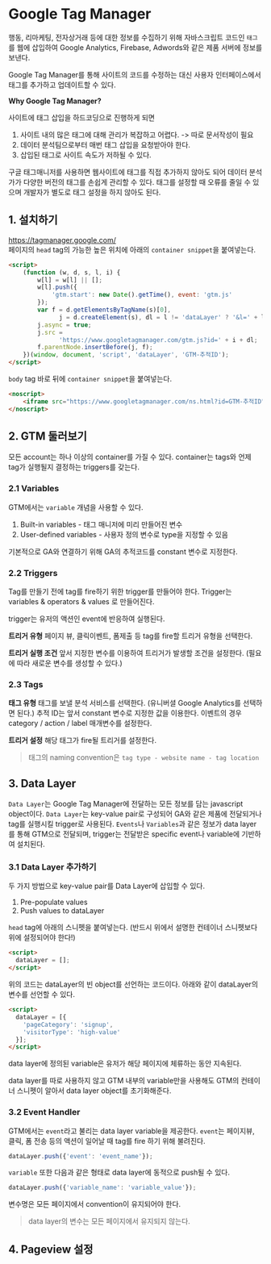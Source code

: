 # Google Tag Manager

행동, 리마케팅, 전자상거래 등에 대한 정보를 수집하기 위해 자바스크립트 코드인 `태그`를 웹에 삽입하여 Google Analytics, Firebase, Adwords와 같은 제품 서버에 정보를 보낸다. 

Google Tag Manager를 통해 사이트의 코드를 수정하는 대신 사용자 인터페이스에서 태그를 추가하고 업데이트할 수 있다.

**Why Google Tag Manager?**

사이트에 태그 삽입을 하드코딩으로 진행하게 되면 

1. 사이트 내의 많은 태그에 대해 관리가 복잡하고 어렵다. -> 따로 문서작성이 필요
2. 데이터 분석팀으로부터 매번 태그 삽입을 요청받아야 한다.
3. 삽입된 태그로 사이트 속도가 저하될 수 있다.

구글 태그매니저를 사용하면 웹사이트에 태그를 직접 추가하지 않아도 되어 데이터 분석가가 다양한 버전의 태그를 손쉽게 관리할 수 있다. 태그를 설정할 때 오류를 줄일 수 있으며 개발자가 별도로 태그 설정을 하지 않아도 된다.

## 1. 설치하기
https://tagmanager.google.com/<br>
페이지의 `head` tag의 가능한 높은 위치에 아래의 `container snippet`을 붙여넣는다.
```html
<script>
    (function (w, d, s, l, i) {
        w[l] = w[l] || [];
        w[l].push({
            'gtm.start': new Date().getTime(), event: 'gtm.js'
        });
        var f = d.getElementsByTagName(s)[0],
              j = d.createElement(s), dl = l != 'dataLayer' ? '&l=' + l : '';
        j.async = true;
        j.src =
              'https://www.googletagmanager.com/gtm.js?id=' + i + dl;
        f.parentNode.insertBefore(j, f);
    })(window, document, 'script', 'dataLayer', 'GTM-추적ID');
</script> 
```

`body` tag 바로 뒤에 `container snippet`을 붙여넣는다.
```html
<noscript>
    <iframe src="https://www.googletagmanager.com/ns.html?id=GTM-추적ID" height="0" width="0" style="display:none;visibility:hidden"></iframe>
</noscript>
```

## 2. GTM 둘러보기
모든 account는 하나 이상의 container를 가질 수 있다.
container는 tags와 언제 tag가 실행될지 결정하는 triggers를 갖는다.

### 2.1 Variables
GTM에서는 `variable` 개념을 사용할 수 있다.

1. Built-in variables - 태그 매니저에 미리 만들어진 변수
2. User-defined variables - 사용자 정의 변수로 type을 지정할 수 있음

기본적으로 GA와 연결하기 위해 GA의 추적코드를 constant 변수로 지정한다.

### 2.2 Triggers
Tag를 만들기 전에 tag를 fire하기 위한 trigger를 만들어야 한다.
Trigger는 variables & operators & values 로 만들어진다.

trigger는 유저의 액션인 event에 반응하여 실행된다.

**트리거 유형**
페이지 뷰, 클릭이벤트, 폼제출 등 tag를 fire할 트리거 유형을 선택한다.

**트리거 실행 조건**
앞서 지정한 변수를 이용하여 트리거가 발생할 조건을 설정한다.
(필요에 따라 새로운 변수를 생성할 수 있다.)

### 2.3 Tags
**태그 유형**
태그를 보낼 분석 서비스를 선택한다. (유니버셜 Google Analytics를 선택하면 된다.)
추적 ID는 앞서 constant 변수로 지정한 값을 이용한다.
이벤트의 경우 category / action / label 매개변수를 설정한다.

**트리거 설정**
해당 태그가 fire될 트리거를 설정한다.

> 태그의 naming convention은 `tag type - website name - tag location`

## 3. Data Layer
`Data Layer`는 Google Tag Manager에 전달하는 모든 정보를 담는 javascript object이다.
`Data Layer`는 key-value pair로 구성되어 GA와 같은 제품에 전달되거나 tag를 실행시킬 trigger로 사용된다.
`Events`나 `Variables`과 같은 정보가 data layer를 통해 GTM으로 전달되며, trigger는 전달받은 specific event나 variable에 기반하여 설치된다.

### 3.1 Data Layer 추가하기
두 가지 방법으로 key-value pair를 Data Layer에 삽입할 수 있다.

1. Pre-populate values
2. Push values to dataLayer

`head` tag에 아래의 스니펫을 붙여넣는다. (반드시 위에서 설명한 컨테이너 스니펫보다 위에 설정되어야 한다!)
```html
<script>
  dataLayer = [];
</script>
```

위의 코드는 dataLayer의 빈 object를 선언하는 코드이다.
아래와 같이 dataLayer의 변수를 선언할 수 있다.
```html
<script>
  dataLayer = [{
    'pageCategory': 'signup',
    'visitorType': 'high-value'
  }];
</script>
```

data layer에 정의된 variable은 유저가 해당 페이지에 체류하는 동안 지속된다.

data layer를 따로 사용하지 않고 GTM 내부의 variable만을 사용해도 GTM의 컨테이너 스니펫이 알아서 data layer object를 초기화해준다.

### 3.2 Event Handler
GTM에서는 `event`라고 불리는 data layer variable을 제공한다. `event`는 페이지뷰, 클릭, 폼 전송 등의 액션이 일어날 때 tag를 fire 하기 위해 불려진다.
```Javascript
dataLayer.push({'event': 'event_name'});
```

`variable` 또한 다음과 같은 형태로 data layer에 동적으로 push될 수 있다.
```Javascript
dataLayer.push({'variable_name': 'variable_value'});
```

변수명은 모든 페이지에서 convention이 유지되어야 한다.

> data layer의 변수는 모든 페이지에서 유지되지 않는다.



## 4. Pageview 설정













